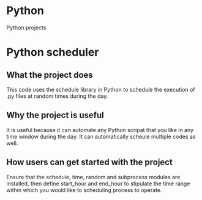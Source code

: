 # Python
Python projects


# Python scheduler

## What the project does

This code uses the schedule library in Python to schedule the execution of .py files at random times during the day.

## Why the project is useful

It is useful because it can automate any Python scripat that you like in any time window during the day. It can automatically scheule multiple codes as well. 

## How users can get started with the project

Ensure that the schedule, time, random and subprocess modules are installed, then define start_hour and end_hour to stipulate the time range within which you would like to scheduling process to operate. 
